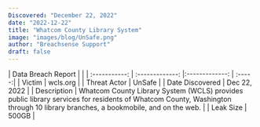 ```yaml
---
Discovered: "December 22, 2022"
date: "2022-12-22"
title: "Whatcom County Library System"
image: "images/blog/UnSafe.png"
author: "Breachsense Support"
draft: false
---
```


| Data Breach Report           |              | 
| :-----------: | :-------------:     |:-------------:    | :-----:|
| Victim      | wcls.org      | 
| Threat Actor      | UnSafe      | 
| Date Discovered      | Dec 22, 2022      | 
| Description      | Whatcom County Library System (WCLS) provides public library services for residents of Whatcom County, Washington through 10 library branches, a bookmobile, and on the web.      | 
| Leak Size      | 500GB      | 

